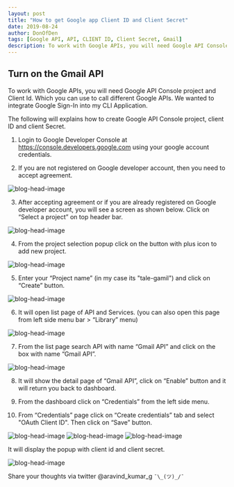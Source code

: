 ```yaml
---
layout: post
title: "How to get Google app Client ID and Client Secret"
date: 2019-08-24
author: DonOfDen
tags: [Google API, API, CLIENT ID, Client Secret, Gmail]
description: To work with Google APIs, you will need Google API Console project and Client Id. Which you can use to call different Google APIs. We wanted to integrate Google Sign-In into my CLI Application.
---
```

## Turn on the Gmail API

To work with Google APIs, you will need Google API Console project and Client Id. Which you can use to call different Google APIs. We wanted to integrate Google Sign-In into my CLI Application.

 The following will explains how to create Google API Console project, client ID and client Secret.

1. Login to Google Developer Console at https://console.developers.google.com using your google account credentials.

2. If you are not registered on Google developer account, then you need to accept agreement.

![blog-head-image](/images/doc/step-1.png)

3. After accepting agreement or if you are already registered on Google developer account, you will see a screen as shown below. Click on “Select a project” on top header bar.

![blog-head-image](/images/doc/step-2.png)

4. From the project selection popup click on the button with plus icon to add new project.

![blog-head-image](/images/doc/step-3.png)

5. Enter your “Project name” (in my case its "tale-gamil") and click on “Create” button.

![blog-head-image](/images/doc/step-4.png)

6. It will open list page of API and Services. (you can also open this page from left side menu bar > “Library” menu)

![blog-head-image](/images/doc/step-6.png)

7. From the list page search API with name “Gmail API” and click on the box with name “Gmail API”.

![blog-head-image](/images/doc/step-7.png)

8. It will show the detail page of “Gmail API”, click on “Enable” button and it will return you back to dashboard.

9. From the dashboard click on “Credentials” from the left side menu.

10. From “Credentials” page click on “Create credentials” tab and select "OAuth Client ID". Then click on “Save” button.

![blog-head-image](/images/doc/step-10.png)
![blog-head-image](/images/doc/step-10.2.png)
![blog-head-image](/images/doc/step-10.1.png)

It will display the popup with client id and client secret.

![blog-head-image](/images/doc/step-11.png)

Share your thoughts via twitter @aravind_kumar_g ``¯\_(ツ)_/¯``